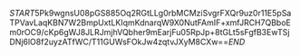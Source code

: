 $START$5Pk9wgnsU08pGS885Oq2RGtLLg0rbMCMziSvgrFXQr9uz0r11E5pSaTPVavLaqKBN7W2BmpUxtLKIqmKdnarqW9X0NutFAmIF+xmfJRCH7QBboEm0rOC9/cKp6gWJ8JLRJmjhVQbher9mEarjFu05RpJp+8tGLt5sFgfB3EwTSjDNj6lO8f2uyzATfWC/T11GUWsFOkJw4zqtvJXyM8CXw==$END$